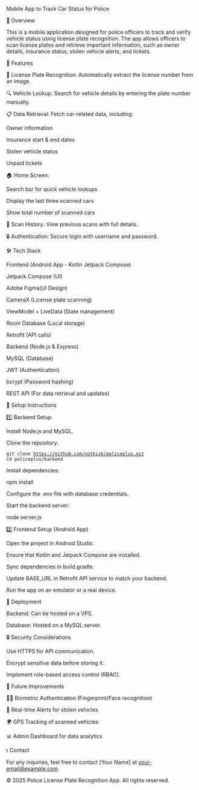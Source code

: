 Mobile App to Track Car Status for Police

📌 Overview

This is a mobile application designed for police officers to track and verify vehicle status using license plate recognition. The app allows officers to scan license plates and retrieve important information, such as owner details, insurance status, stolen vehicle alerts, and tickets.

🎯 Features

📸 License Plate Recognition: Automatically extract the license number from an image.

🔍 Vehicle Lookup: Search for vehicle details by entering the plate number manually.

📋 Data Retrieval: Fetch car-related data, including:

Owner information

Insurance start & end dates

Stolen vehicle status

Unpaid tickets

🏠 Home Screen:

Search bar for quick vehicle lookups

Display the last three scanned cars

Show total number of scanned cars

📜 Scan History: View previous scans with full details.

🔒 Authentication: Secure login with username and password.

🛠️ Tech Stack

Frontend (Android App - Kotlin Jetpack Compose)

Jetpack Compose (UI)

Adobe Figma(UI Design)

CameraX (License plate scanning)

ViewModel + LiveData (State management)

Room Database (Local storage)

Retrofit (API calls)

Backend (Node.js & Express)

MySQL (Database)

JWT (Authentication)

bcrypt (Password hashing)

REST API (For data retrieval and updates)

🚀 Setup Instructions

1️⃣ Backend Setup

Install Node.js and MySQL.

Clone the repository:

<code>git clone https://github.com/notkisk/policeplus.git </code>
<code>cd policeplus/backend</code>

Install dependencies:

npm install

Configure the .env file with database credentials.

Start the backend server:

node server.js

2️⃣ Frontend Setup (Android App)

Open the project in Android Studio.

Ensure that Kotlin and Jetpack Compose are installed.

Sync dependencies in build.gradle.

Update BASE_URL in Retrofit API service to match your backend.

Run the app on an emulator or a real device.

📌 Deployment

Backend: Can be hosted on a VPS.

Database: Hosted on a MySQL server.

🔒 Security Considerations

Use HTTPS for API communication.

Encrypt sensitive data before storing it.

Implement role-based access control (RBAC).

📌 Future Improvements

🧑‍💻 Biometric Authentication (Fingerprint/Face recognition)

🔔 Real-time Alerts for stolen vehicles

🌍 GPS Tracking of scanned vehicles

📊 Admin Dashboard for data analytics

📞 Contact

For any inquiries, feel free to contact [Your Name] at your-email@example.com.

© 2025 Police License Plate Recognition App. All rights reserved.

